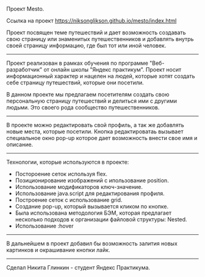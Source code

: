 Проект Mesto.

Ссылка на проект https://niksonglikson.github.io/mesto/index.html

Проект посвящен теме путешествий и дает возможность создавать свою страницу или знаменитых путешественников и добавлять внутрь своей страницу информацию, где был тот или иной человек.

___________________________
Проект реализован в рамках обучения по программе "Веб-разработчик" от онлайн школы "Яндекс практикум".
Проект носит информационный характер и нацелен на людей, которые хотят создать себе страницу путешествий, которые они посетили.

В данном проекте мы предлагаем посетителям создать свою персональную страницу путешествий и делиться ими с другими людьми.
Это своего рода сообщество путешественников.
___________________________

В проекте можно редактировать свой профиль, а так же добавлять новые места, которые посетили. Кнопка редактироватаь вызывает специальное окно pop-up которое дает возможность внести свое имя и описание.

___________________________

Технологии, которые используются в проекте:

- Постороение сеток используя flex.
- Позиционирование изображений с ипользование position.
- Использование модификаторов ключ-значение.
- Использование java.script для редактирования профиля.
- Построение сеток с использование grid.
- Создание pop-up, который вызывается кликом по кнопке.
- Была использована методология БЭМ, которая предлагает несколько подходов к организации файловой структуры: Nested.
- Использование :hover

___________________________

В дальнейшем в проект добавил бы возможность залития новых картинков и окрашивание кнопки лайк.

___________________________

Сделал Никита Глинкин - студент Яндекс Практикума.
